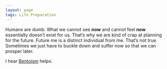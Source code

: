 ```yaml
---
layout: page
tags: Life Preparation 
---
```


Humans are dumb. What we cannot see **now** and cannot feel **now** essentially doesn’t exist for us. That’s why we are kind of crap at planning for the future. Future me is a distinct individual from me. That’s not true. Sometimes we just have to buckle down and suffer now so that we can prosper later. 

I hear [Bentoism](https://bentoism.org/) helps.